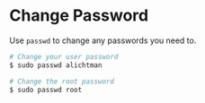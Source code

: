 # Change Password

Use `passwd` to change any passwords you need to.

```bash
# Change your user password
$ sudo passwd alichtman

# Change the root password
$ sudo passwd root
```
